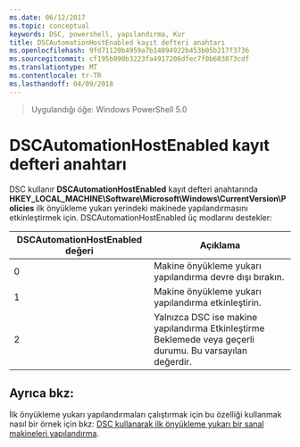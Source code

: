 ```yaml
---
ms.date: 06/12/2017
ms.topic: conceptual
keywords: DSC, powershell, yapılandırma, Kur
title: DSCAutomationHostEnabled kayıt defteri anahtarı
ms.openlocfilehash: 9fd71120b4959a7b14094922b453b05b217f3736
ms.sourcegitcommit: cf195b090b3223fa4917206dfec7f0b603873cdf
ms.translationtype: MT
ms.contentlocale: tr-TR
ms.lasthandoff: 04/09/2018
---
```

>Uygulandığı öğe: Windows PowerShell 5.0

# <a name="dscautomationhostenabled-registry-key"></a>DSCAutomationHostEnabled kayıt defteri anahtarı

DSC kullanır **DSCAutomationHostEnabled** kayıt defteri anahtarında **HKEY_LOCAL_MACHINE\Software\Microsoft\Windows\CurrentVersion\Policies** ilk önyükleme yukarı yerindeki makinede yapılandırmasını etkinleştirmek için.
DSCAutomationHostEnabled üç modlarını destekler:

|  DSCAutomationHostEnabled değeri  |  Açıklama   |
|---|---|
0 | Makine önyükleme yukarı yapılandırma devre dışı bırakın. |
1 | Makine önyükleme yukarı yapılandırma etkinleştirin. |
2 | Yalnızca DSC ise makine yapılandırma Etkinleştirme Beklemede veya geçerli durumu. Bu varsayılan değerdir. |

## <a name="see-also"></a>Ayrıca bkz:

İlk önyükleme yukarı yapılandırmaları çalıştırmak için bu özelliği kullanmak nasıl bir örnek için bkz: [DSC kullanarak ilk önyükleme yukarı bir sanal makineleri yapılandırma](bootstrapDsc.md).